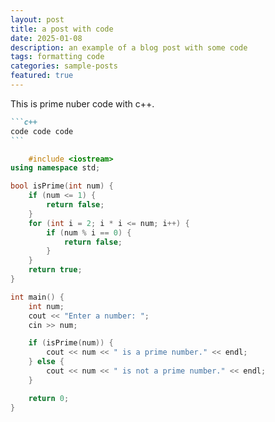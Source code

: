 ```yaml
---
layout: post
title: a post with code
date: 2025-01-08
description: an example of a blog post with some code
tags: formatting code
categories: sample-posts
featured: true
---
```


This is prime nuber code with c++.

````markdown
```c++
code code code
```
````

```c++
    #include <iostream>
using namespace std;

bool isPrime(int num) {
    if (num <= 1) {
        return false;
    }
    for (int i = 2; i * i <= num; i++) {
        if (num % i == 0) {
            return false;
        }
    }
    return true;
}

int main() {
    int num;
    cout << "Enter a number: ";
    cin >> num;

    if (isPrime(num)) {
        cout << num << " is a prime number." << endl;
    } else {
        cout << num << " is not a prime number." << endl;
    }

    return 0;
}
```
